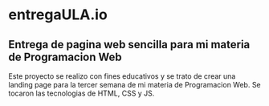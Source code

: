 # entregaULA.io
## Entrega de pagina web sencilla para mi materia de Programacion Web
Este proyecto se realizo con fines educativos y se trato de crear una landing page para la tercer semana de mi materia de Programacion Web.
 Se tocaron las tecnologias de HTML, CSS y JS.
